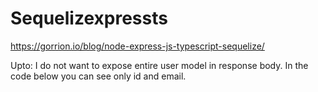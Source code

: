 # Sequelizexpressts

https://gorrion.io/blog/node-express-js-typescript-sequelize/

Upto:
I do not want to expose entire user model in response body. In the code below you can see only id and email.
